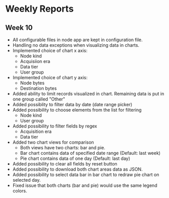 # Weekly Reports 

## Week 10

- All configurable files in node app are kept in configuration file.
- Handling no data exceptions when visualizing data in charts.
- Implemented choice of chart x axis:
  - Node kind
  - Acquisiion era
  - Data tier
  - User group
- Implemented choice of chart y axis:
  - Node bytes 
  - Destination bytes
- Added ability to limit records visualized in chart. Remaining data is put in one group called "Other"
- Added possiblity to filter data by date (date range picker)
- Added possibility to choose elements from the list for filtering
  - Node kind
  - User group
- Added possibility to filter fields by regex
  - Acquisition era
  - Data tier
- Added two chart views for comparison
  - Both views have two charts: bar and pie.
  - Bar chart contains data of specified date range (Default: last week)
  - Pie chart contains data of one day (Default: last day)
- Added possibility to clear all fields by reset button
- Added possibility to download both chart areas data as JSON.
- Added possibility to select data bar in bar chart to redraw pie chart on selected day.
- Fixed issue that both charts (bar and pie) would use the same legend colors.
